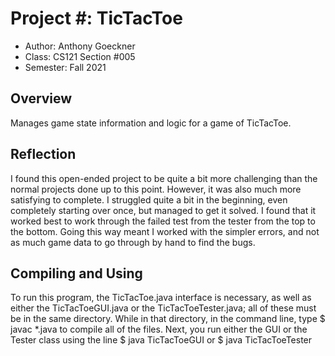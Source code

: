 # Project #: TicTacToe 

* Author: Anthony Goeckner
* Class: CS121 Section #005
* Semester: Fall 2021

## Overview

Manages game state information and logic for a game of TicTacToe.

## Reflection

I found this open-ended project to be quite a bit more challenging than 
the normal projects done up to this point. However, it was also much more 
satisfying to complete. I struggled quite a bit in the beginning, even
completely starting over once, but managed to get it solved.
I found that it worked best to work through the failed test from the tester
from the top to the bottom. Going this way meant I worked with the simpler 
errors, and not as much game data to go through by hand to find the bugs. 

## Compiling and Using

To run this program, the TicTacToe.java interface is necessary, as well as
either the TicTacToeGUI.java or the TicTacToeTester.java; all of these must
be in the same directory. While in that directory, in the command line, type
$ javac *.java
to compile all of the files. Next, you run either the GUI or the Tester class
using the line
$ java TicTacToeGUI
or
$ java TicTacToeTester